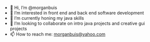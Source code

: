 - 👋 Hi, I’m @morganbuis
- 👀 I’m interested in front end and back end software development
- 🌱 I’m currently honing my java skills
- 💞️ I’m looking to collaborate on intro java projects and creative gui projects
- 📫 How to reach me: morganbuis@yahoo.com

<!---
morganbuis/morganbuis is a ✨ special ✨ repository because its `README.md` (this file) appears on your GitHub profile.
You can click the Preview link to take a look at your changes.
--->
